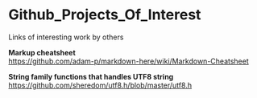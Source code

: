 # Github_Projects_Of_Interest
Links of interesting work by others

**Markup cheatsheet**<br>
https://github.com/adam-p/markdown-here/wiki/Markdown-Cheatsheet

**String family functions that handles UTF8 string**<br>
https://github.com/sheredom/utf8.h/blob/master/utf8.h
